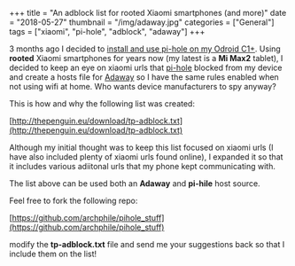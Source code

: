 +++
title = "An adblock list for rooted Xiaomi smartphones (and more)"
date = "2018-05-27"
thumbnail = "/img/adaway.jpg"
categories = ["General"]
tags = ["xiaomi", "pi-hole", "adblock", "adaway"]
+++

3 months ago I decided to [install and use pi-hole on my Odroid C1+](https://github.com/archphile/pihole_stuff). Using **rooted** Xiaomi smartphones for years now (my latest is a **Mi Max2** tablet), I decided to keep an eye on xiaomi urls that [pi-hole](https://pi-hole.net/)  blocked from my device and create a hosts file for [Adaway](https://adaway.org/)  so I have the same rules enabled when not using wifi at home. Who wants device manufacturers to spy anyway?

This is how and why the following list was created:

[http://thepenguin.eu/download/tp-adblock.txt](http://thepenguin.eu/download/tp-adblock.txt) 

Although my initial thought was to keep this list focused on xiaomi urls (I have also included plenty of xiaomi urls found online), I expanded it so that it includes various adiitonal urls that my phone kept communicating with.

The list above can be used both an **Adaway** and **pi-hile** host source.

Feel free to fork the following repo:

[https://github.com/archphile/pihole_stuff](https://github.com/archphile/pihole_stuff) 

modify the **tp-adblock.txt** file and send me your suggestions back so that I include  them on the list! 
